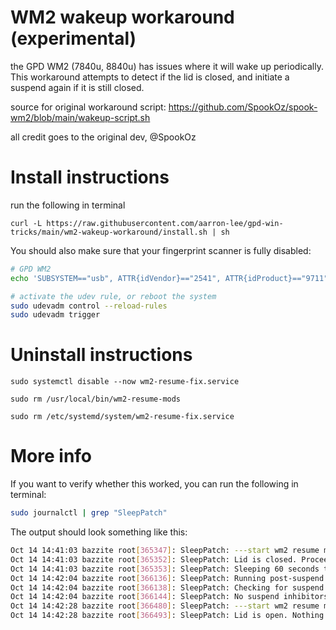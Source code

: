 # WM2 wakeup workaround (experimental)

the GPD WM2 (7840u, 8840u) has issues where it will wake up periodically. This workaround attempts to detect if the lid is closed, and initiate a suspend again if it is still closed.

source for original workaround script: https://github.com/SpookOz/spook-wm2/blob/main/wakeup-script.sh

all credit goes to the original dev, @SpookOz

# Install instructions

run the following in terminal

```
curl -L https://raw.githubusercontent.com/aarron-lee/gpd-win-tricks/main/wm2-wakeup-workaround/install.sh | sh
```

You should also make sure that your fingerprint scanner is fully disabled:

```bash
# GPD WM2
echo 'SUBSYSTEM=="usb", ATTR{idVendor}=="2541", ATTR{idProduct}=="9711", ATTR{remove}="1"' | sudo tee -a /etc/udev/rules.d/99-block-fingerprint.rules

# activate the udev rule, or reboot the system
sudo udevadm control --reload-rules
sudo udevadm trigger
```

# Uninstall instructions

```
sudo systemctl disable --now wm2-resume-fix.service

sudo rm /usr/local/bin/wm2-resume-mods

sudo rm /etc/systemd/system/wm2-resume-fix.service
```

# More info

If you want to verify whether this worked, you can run the following in terminal:

```bash
sudo journalctl | grep "SleepPatch"
```

The output should look something like this:

```bash
Oct 14 14:41:03 bazzite root[365347]: SleepPatch: ---start wm2 resume mods---
Oct 14 14:41:03 bazzite root[365352]: SleepPatch: Lid is closed. Proceeding with suspend checks...
Oct 14 14:41:03 bazzite root[365353]: SleepPatch: Sleeping 60 seconds to wait for system to wake fully.
Oct 14 14:42:04 bazzite root[366136]: SleepPatch: Running post-suspend checks.
Oct 14 14:42:04 bazzite root[366138]: SleepPatch: Checking for suspend inhibitors.
Oct 14 14:42:04 bazzite root[366144]: SleepPatch: No suspend inhibitors found and lid is still closed. Putting the system back to sleep.
Oct 14 14:42:28 bazzite root[366480]: SleepPatch: ---start wm2 resume mods---
Oct 14 14:42:28 bazzite root[366493]: SleepPatch: Lid is open. Nothing to do.
```
